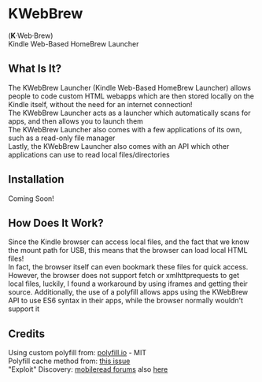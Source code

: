 # KWebBrew
(<strong>K</strong>·Web·Brew)
<br/>
Kindle Web-Based HomeBrew Launcher

## What Is It?
The KWebBrew Launcher (Kindle Web-Based HomeBrew Launcher) allows people to code custom HTML webapps which are then stored locally on the Kindle itself, without the need for an internet connection!
<br/>
The KWebBrew Launcher acts as a launcher which automatically scans for apps, and then allows you to launch them
<br/>
The KWebBrew Launcher also comes with a few applications of its own, such as a read-only file manager 
<br/>
Lastly, the KWebBrew Launcher also comes with an API which other applications can use to read local files/directories 

## Installation
Coming Soon!

## How Does It Work?
Since the Kindle browser can access local files, and the fact that we know the mount path for USB, this means that the browser can load local HTML files!
<br/>
In fact, the browser itself can even bookmark these files for quick access.
<br/>
However, the browser does not support fetch or xmlhttprequests to get local files, luckily, I found a workaround by using iframes and getting their source. Additionally, the use of a polyfill allows apps using the KWebBrew API to use ES6 syntax in their apps, while the browser normally wouldn't support it

## Credits
Using custom polyfill from: [polyfill.io](https://polyfill.io) - MIT
<br/>
Polyfill cache method from: [this issue](https://github.com/Financial-Times/polyfill-service/issues/2702)
<br/>
"Exploit" Discovery: [mobileread forums](https://www.mobileread.com/forums/showthread.php?t=45969) also [here](https://www.mobileread.com/forums/showthread.php?t=24127)
